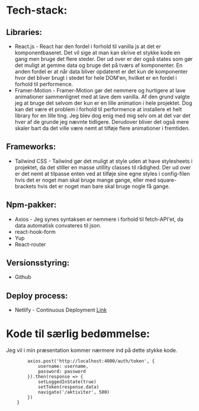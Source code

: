 # Tech-stack:

## Libraries: 
- React.js - React har den fordel i forhold til vanilla js at det er komponentbaseret. Det vil sige at man kan skrive et stykke kode en gang men bruge det flere steder. Der ud over er der også states som gør det muligt at gemme data og bruge det på tværs af komponenter. En anden fordel er at når data bliver opdateret er det kun de komponenter hvor det bliver brugt i stedet for hele DOM'en, hvilket er en fordel i forhold til performence.
- Framer-Motion - Framer-Motion gør det nemmere og hurtigere at lave animationer sammenlignet med at lave dem vanilla. Af den grund valgte jeg at bruge det selvom der kun er en lille animation i hele projektet. Dog kan det være et problem i forhold til performence at installere et helt library for en lille ting. Jeg blev dog enig med mig selv om at det var det hver af de grunde jeg nævnte tidligere. Derudover bliver det også mere skaler bart da det ville være nemt at tilføje flere animationer i fremtiden.

## Frameworks: 
- Tailwind CSS - Tailwind gør det muligt at style uden at have stylesheets i projektet, da det stiller en masse utillity classes til rådighed. Der ud over er det nemt at tilpasse enten ved at tilføje sine egne styles i config-filen hvis det er noget man skal bruge mange gange, eller med square-brackets hvis det er noget man bare skal bruge nogle få gange.

## Npm-pakker:
- Axios - Jeg synes syntaksen er nemmere i forhold til fetch-API'et, da data automatisk convateres til json.
- react-hook-form 
- Yup 
- React-router  

## Versionsstyring:
- Github

## Deploy process:
- Netlify - Continuous Deployment [Link](https://jesper-svendeproeve.netlify.app/)

# Kode til særlig bedømmelse:
Jeg vil i min præsentation kommer nærmere ind på dette stykke kode.
```const getToken = () => {
        axios.post('http://localhost:4000/auth/token', {
            username: username,
            password: password
        }).then(response => {
            setLoggedInState(true)
            setToken(response.data)
            navigate('/aktiviter', 500)
        })
    }
